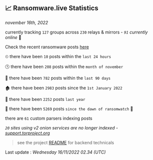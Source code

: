 
## 📈 Ransomware.live Statistics
_november 16th, 2022_

currently tracking `127` groups across `230` relays & mirrors - _`91` currently online_ 📡

Check the recent ransomware posts [here](https://www.ransomware.live/#/recentposts)


⏲ there have been `10` posts within the `last 24 hours`

🕓 there have been `208` posts within the `month of november`

📅 there have been `782` posts within the `last 90 days`

🏚 there have been `2983` posts since the `1st January 2022`

🚀 there have been `2252` posts `last year`

🦕 there have been `5269` posts `since the dawn of ransomwatch` 🐣

there are `61` custom parsers indexing posts

_`20` sites using v2 onion services are no longer indexed - [support.torproject.org](https://support.torproject.org/onionservices/v2-deprecation/)_

> see the project [README](https://github.com/jmousqueton/ransomwatch#readme) for backend technicals



Last update : _Wednesday 16/11/2022 02.34 (UTC)_

